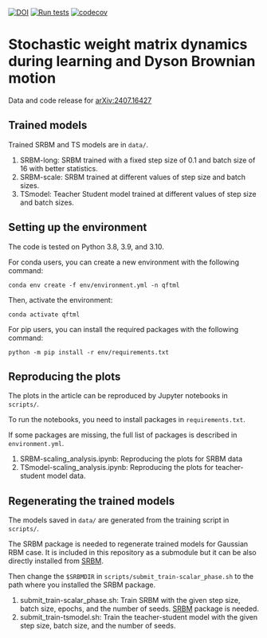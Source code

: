 [![DOI](https://zenodo.org/badge/837909488.svg)](https://zenodo.org/doi/10.5281/zenodo.13294081)
[![Run tests](https://github.com/chanjure/Stochastic_weight_matrix_dynamics_during_learning_and_Dyson_Brownian_motion-data_release/actions/workflows/pytest.yaml/badge.svg?event=push)](https://github.com/chanjure/Stochastic_weight_matrix_dynamics_during_learning_and_Dyson_Brownian_motion-data_release/actions/workflows/pytest.yaml)
[![codecov](https://codecov.io/github/chanjure/Stochastic_weight_matrix_dynamics_during_learning_and_Dyson_Brownian_motion-data_release/graph/badge.svg?token=WNARB26ICQ)](https://codecov.io/github/chanjure/Stochastic_weight_matrix_dynamics_during_learning_and_Dyson_Brownian_motion-data_release)

# Stochastic weight matrix dynamics during learning and Dyson Brownian motion

Data and code release for [arXiv:2407.16427](https://arxiv.org/abs/2407.16427)

Trained models
--------------

Trained SRBM and TS models are in ```data/```.

1. SRBM-long: SRBM trained with a fixed step size of 0.1 and batch size of 16 with better statistics.
2. SRBM-scale: SRBM trained at different values of step size and batch sizes.
3. TSmodel: Teacher Student model trained at different values of step size and batch sizes.

Setting up the environment
--------------------------

The code is tested on Python 3.8, 3.9, and 3.10.

For conda users, you can create a new environment with the following command:

```conda env create -f env/environment.yml -n qftml```

Then, activate the environment:

```conda activate qftml```

For pip users, you can install the required packages with the following command:

```python -m pip install -r env/requirements.txt```

Reproducing the plots
---------------------

The plots in the article can be reproduced by Jupyter notebooks in ```scripts/```.

To run the notebooks, you need to install packages in ```requirements.txt```.

If some packages are missing, the full list of packages is described in ```environment.yml```.

1. SRBM-scaling_analysis.ipynb: Reproducing the plots for SRBM data
2. TSmodel-scaling_analysis.ipynb: Reproducing the plots for teacher-student model data.

Regenerating the trained models
-------------------------------

The models saved in ```data/``` are generated from the training script in ```scripts/```.

The SRBM package is needed to regenerate trained models for Gaussian RBM case.
It is included in this repository as a submodule but it can be also directly installed from [SRBM](https://github.com/chanjure/SRBM).

Then change the ```$SRBMDIR``` in ```scripts/submit_train-scalar_phase.sh``` to the path where you installed the SRBM package.


1. submit_train-scalar_phase.sh: Train SRBM with the given step size, batch size, epochs, and the number of seeds. [SRBM](https://github.com/chanjure/SRBM) package is needed.
2. submit_train-tsmodel.sh: Train the teacher-student model with the given step size, batch size, and the number of seeds. 
